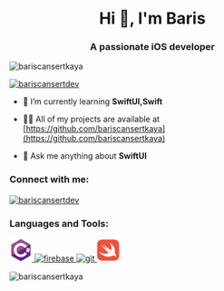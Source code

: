 <h1 align="center">Hi 👋, I'm Baris</h1>
<h3 align="center">A passionate iOS developer</h3>

<p align="left"> <img src="https://komarev.com/ghpvc/?username=bariscansertkaya&label=Profile%20views&color=0e75b6&style=flat" alt="bariscansertkaya" /> </p>

<p align="left"> <a href="https://twitter.com/bariscansertdev" target="blank"><img src="https://img.shields.io/twitter/follow/bariscansertdev?logo=twitter&style=for-the-badge" alt="bariscansertdev" /></a> </p>

- 🌱 I’m currently learning **SwiftUI,Swift**

- 👨‍💻 All of my projects are available at [https://github.com/bariscansertkaya](https://github.com/bariscansertkaya)

- 💬 Ask me anything about **SwiftUI**

<h3 align="left">Connect with me:</h3>
<p align="left">
<a href="https://twitter.com/bariscansertdev" target="blank"><img align="center" src="https://raw.githubusercontent.com/rahuldkjain/github-profile-readme-generator/master/src/images/icons/Social/twitter.svg" alt="bariscansertdev" height="30" width="40" /></a>
</p>

<h3 align="left">Languages and Tools:</h3>
<p align="left"> <a href="https://www.w3schools.com/cs/" target="_blank" rel="noreferrer"> <img src="https://raw.githubusercontent.com/devicons/devicon/master/icons/csharp/csharp-original.svg" alt="csharp" width="40" height="40"/> </a> <a href="https://firebase.google.com/" target="_blank" rel="noreferrer"> <img src="https://www.vectorlogo.zone/logos/firebase/firebase-icon.svg" alt="firebase" width="40" height="40"/> </a> <a href="https://git-scm.com/" target="_blank" rel="noreferrer"> <img src="https://www.vectorlogo.zone/logos/git-scm/git-scm-icon.svg" alt="git" width="40" height="40"/> </a> <a href="https://developer.apple.com/swift/" target="_blank" rel="noreferrer"> <img src="https://raw.githubusercontent.com/devicons/devicon/master/icons/swift/swift-original.svg" alt="swift" width="40" height="40"/> </a> </p>

<p><img align="center" src="https://github-readme-stats.vercel.app/api/top-langs?username=bariscansertkaya&show_icons=true&locale=en&layout=compact" alt="bariscansertkaya" /></p>
